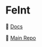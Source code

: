 # FeInt

📖 [Docs][docs]

💾 [Main Repo][repo]

[docs]: https://feint-lang.github.io/
[repo]: https://github.com/feint-lang/feint

